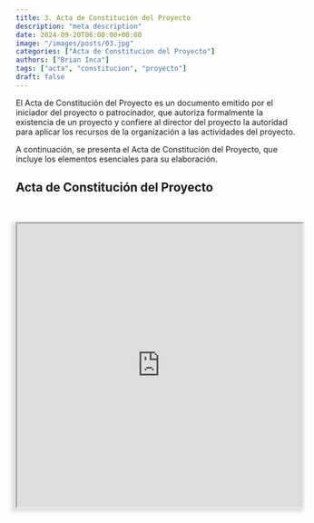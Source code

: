 ```yaml
---
title: 3. Acta de Constitución del Proyecto
description: "meta description"
date: 2024-09-20T06:00:00+00:00
image: "/images/posts/03.jpg"
categories: ["Acta de Constitucion del Proyecto"]
authors: ["Brian Inca"]
tags: ["acta", "constitucion", "proyecto"]
draft: false
---
```


El Acta de Constitución del Proyecto es un documento emitido por el iniciador del proyecto o patrocinador, que
autoriza formalmente la existencia de un proyecto y confiere al director del proyecto la autoridad para aplicar los recursos de la organización a las actividades del proyecto. 

A continuación, se presenta el Acta de Constitución del Proyecto, que incluye los elementos esenciales para su elaboración.

## Acta de Constitución del Proyecto
&nbsp;

<iframe src="https://docs.google.com/document/d/e/2PACX-1vSQTz4E1z7rH8U1QCE2tKlrvlw2PpH7YcQ1HdLGaDyA5UuLBiVYsRGWZDa-JHc6KNzkqJIRt4ydC2O-/pub?embedded=true" width="100%" height="500px" style="box-shadow: -5px 3px 7px 3px rgba(222,222,222,1);"></iframe>
